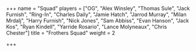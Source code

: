 +++
name = "Squad"
players = ["OG", "Alex Winsley", "Thomas Sule", "Jack Furnish", "Ring-In", "Charles Daily", "Jamie Hatch", "Jarrod Murray", "Milan Mrdalj", "Harry Furnish", "Nick Jones", "Sam Abbiss", "Evan Hanson", "Jack Kos", "Ryan Kindell", "Yarride Rosario", "Lance Molyneaux", "Chris Chester"]
title = "Frothers Squad"
weight = 2

+++
